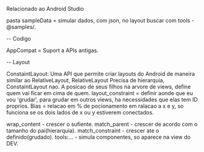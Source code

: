 Relacionado ao Android Studio


pasta sampleData = simular dados, com json, no layout buscar com tools - @samples/.

-- Codigo

AppCompat = Suport a APIs antigas.


-- Layout

ConstaintLayout: Uma API que permite criar layouts do Android de maneira similar ao RelativeLayout,
RelativeLayout Precisa de hierarquia, ConstaintLayout nao. A posicao de seus filhos na arvore de views, define quem vai ficar em cima de quem.
layout_constraint = definir aonde que eu vou 'grudar', para grudar em outros views, ha necessidades que elas tem ID proprios.
Bias = relacao em % de pocionamento em ralacao a x e y, so funciona se os dois lados de x ou y estiverem conectados.


wrap_content - crescer o sufiente.
match_parent - crescer de acordo com o tamanho do pai(hierarquia).
match_constraint - crescer ate o definido(grudado).
tools:... - simula componentes, so aparece na view do DEV.